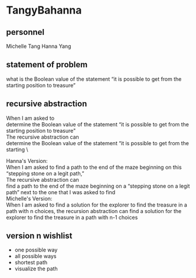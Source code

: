 # TangyBahanna

## personnel
Michelle Tang
Hanna Yang

## statement of problem
what is the Boolean value of the statement “it is possible to get from the starting
position to treasure”

## recursive abstraction

When I am asked to\
	determine the Boolean value of the statement “it is possible to get from the starting position to treasure"\
The recursive abstraction can\
determine the Boolean value of the statement “it is possible to get from the starting  \

Hanna's Version:\
When I am asked to
  find a path to the end of the maze beginning on this “stepping stone on a legit path,”\
The recursive abstraction can\
  find a path to the end of the maze beginning on a “stepping stone on a legit path” next to the one that I was asked to find\
Michelle's Version: \
When I am asked to find a solution for the explorer to
find the treasure in a path with n choices, the recursion
abstraction can find a solution for the explorer to find the
treasure in a path with n-1 choices

## version n wishlist
- one possible way
- all possible ways
- shortest path 
- visualize the path  
